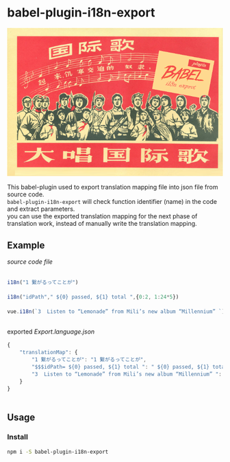 # babel-plugin-i18n-export
<p align="center"> <img src="https://github.com/nullice/babel-plugin-i18n-export/raw/master/logo.png"> </p>

This babel-plugin used to export translation mapping file into json file from source code.  
`babel-plugin-i18n-export` will check  function identifier (name) in the code and extract parameters.  
you can use the exported translation mapping for the next phase of translation work, instead of manually write the translation mapping.


## Example
 

*source code file*
```js 

i18n("1 繋がるってことが")

i18n("idPath"," ${0} passed, ${1} total ",{0:2, 1:24*5})

vue.i18n(`3  Listen to “Lemonade” from Mili’s new album “Millennium” `)
 
```

exported *Export.language.json*

```js 
{
    "translationMap": {
        "1 繋がるってことが": "1 繋がるってことが",
        "$$$idPath= ${0} passed, ${1} total ": " ${0} passed, ${1} total ",
        "3  Listen to “Lemonade” from Mili’s new album “Millennium” ": "3  Listen to “Lemonade” from Mili’s new album “Millennium” ",
    }
}
 
```


## Usage

### Install
```bash
npm i -S babel-plugin-i18n-export
```








